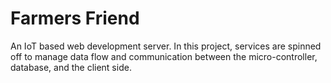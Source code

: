 # **Farmers Friend**
An IoT based web development server. In this project, services are spinned off to manage data flow and communication between the micro-controller, database, and the client side.
